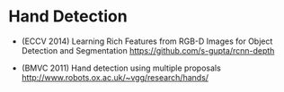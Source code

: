 # Hand Detection

- (ECCV 2014) Learning Rich Features from RGB-D Images for Object Detection and Segmentation
https://github.com/s-gupta/rcnn-depth

- (BMVC 2011) Hand detection using multiple proposals
http://www.robots.ox.ac.uk/~vgg/research/hands/
